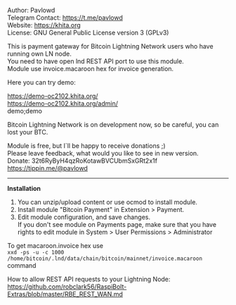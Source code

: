 Author: Pavlowd  
Telegram Contact: https://t.me/pavlowd  
Website: https://khita.org  
License: GNU General Public License version 3 (GPLv3)  
  
This is payment gateway for Bitcoin Lightning Network users who have running own LN node.  
You need to have open lnd REST API port to use this module.  
Module use invoice.macaroon hex for invoice generation.  
  
Here you can try demo:    
  
https://demo-oc2102.khita.org/  
https://demo-oc2102.khita.org/admin/  
demo;demo  
  
Bitcoin Lightning Network is on development now, so be careful, you can lost your BTC.   
  
Module is free, but I`ll be happy to receive donations ;)  
Please leave feedback, what would you like to see in new version.  
Donate: 32t6RyByH4qzRoKotawBVCUbmSxGRt2x1f  
https://tippin.me/@pavlowd  

  
---------------------------

  
**Installation**

1. You can unzip/upload content or use ocmod to install module.  
2. Install module "Bitcoin Payment" in Extension > Payment.
3. Edit module configuration, and save changes.  
If you don't see module on Payments page, make sure that you have rights to edit module in System > User Permissions > Administrator  
  

To get macaroon.invoice hex use  
`xxd -ps -u -c 1000  /home/bitcoin/.lnd/data/chain/bitcoin/mainnet/invoice.macaroon`  
command  
  
How to allow REST API requests to your Lightning Node:  
https://github.com/robclark56/RaspiBolt-Extras/blob/master/RBE_REST_WAN.md  


